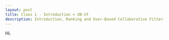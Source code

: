 ```yaml
---
layout: post
title: Class 1 - Introduction + UB-CF
description: Introduction, Ranking and User-Based Collaborative Filtering (UB-CF)
---
```


Hi.
